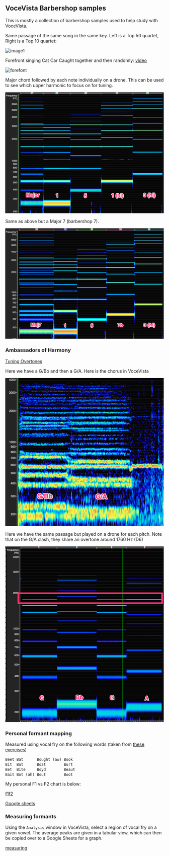 ## VoceVista Barbershop samples

This is mostly a collection of barbershop samples used to help study with VoceVista.

Same passage of the same song in the same key. Left is a Top 50 quartet, Right is a Top 10 quartet:

![image1](AdvantageOfMe/Comparison.png)

Forefront singing Cat Car Caught together and then randomly: [video](https://www.youtube.com/watch?v=sgxx5S6nN5w&t=4m05s)

![forefont](Forefront/catcarcaught.png)

Major chord followed by each note individually on a drone.
This can be used to see which upper harmonic to focus on for tuning.

![tuning](Drone-MajChord.png)

Same as above but a Major 7 (barbershop 7).

![tuning2](Drone-Maj7Chord.png)

### Ambassadors of Harmony 

[Tuning Overtones](https://www.youtube.com/watch?v=sCdQVqQXkzc&t=15s)

Here we have a G/Bb and then a G/A. Here is the chorus in VoceVista

![loch1](ChorusVIdeos/AmbassadorsLochLomond.png)

Here we have the same passage but played on a drone for each pitch. Note that on the G/A clash, they share an overtone around 1760 Hz (D6)

![loch2](ChorusVIdeos//AmbassadorLochLomondDrone.png)


### Personal formant mapping

Measured using vocal fry on the following words (taken from [these exercises](docs/exercises.df))

```
Beet Bat      Bought (aw) Book 
Bit  But      Boat        Burt 
Bet  Bite     Boyd        Beaut 
Bait Bot (ah) Bout        Boot
```

My personal F1 vs F2 chart is below:

[f1f2](PersonalRecordings/F1F2.png)

[Google sheets](https://docs.google.com/spreadsheets/d/1fNc0Kbf_GSXRq0rsk7H98FTiiYq-U10lMulJl6TraBk/edit?usp=sharing)

### Measuring formants

Using the `Analysis` window in VoceVista, select a region of vocal fry on a given vowel. The average peaks are given in a tabular view, which can then be copied over to a Google Sheets for a graph.

[measuring](PersonalRecordings/measuring-formants.png)
